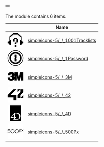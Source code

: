 # _

The module contains 6 items.



| |Name|
|:---:|---|
| ![illustration of simpleicons-5/_/_1001Tracklists](../../simpleicons-5/_/_1001Tracklists.png) | [simpleicons-5/_/_1001Tracklists](../../simpleicons-5/_/_1001Tracklists.md) |
| ![illustration of simpleicons-5/_/_1Password](../../simpleicons-5/_/_1Password.png) | [simpleicons-5/_/_1Password](../../simpleicons-5/_/_1Password.md) |
| ![illustration of simpleicons-5/_/_3M](../../simpleicons-5/_/_3M.png) | [simpleicons-5/_/_3M](../../simpleicons-5/_/_3M.md) |
| ![illustration of simpleicons-5/_/_42](../../simpleicons-5/_/_42.png) | [simpleicons-5/_/_42](../../simpleicons-5/_/_42.md) |
| ![illustration of simpleicons-5/_/_4D](../../simpleicons-5/_/_4D.png) | [simpleicons-5/_/_4D](../../simpleicons-5/_/_4D.md) |
| ![illustration of simpleicons-5/_/_500Px](../../simpleicons-5/_/_500Px.png) | [simpleicons-5/_/_500Px](../../simpleicons-5/_/_500Px.md) |



